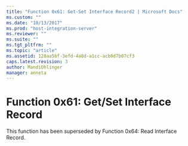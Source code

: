 ```yaml
---
title: "Function 0x61: Get-Set Interface Record2 | Microsoft Docs"
ms.custom: ""
ms.date: "10/13/2017"
ms.prod: "host-integration-server"
ms.reviewer: ""
ms.suite: ""
ms.tgt_pltfrm: ""
ms.topic: "article"
ms.assetid: 128aa5bf-3efd-4a8d-a1cc-acb0d7b07cf3
caps.latest.revision: 3
author: MandiOhlinger
manager: anneta
---
```

# Function 0x61: Get/Set Interface Record
This function has been superseded by Function 0x64: Read Interface Record.